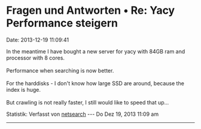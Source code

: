 Fragen und Antworten • Re: Yacy Performance steigern
====================================================

Date: 2013-12-19 11:09:41

In the meantime I have bought a new server for yacy with 84GB ram and
processor with 8 cores.\
\
Performance when searching is now better.\
\
For the harddisks - I don\'t know how large SSD are around, because the
index is huge.\
\
But crawling is not really faster, I still would like to speed that
up\...

Statistik: Verfasst von
[netsearch](http://forum.yacy-websuche.de/memberlist.php?mode=viewprofile&u=739)
--- Do Dez 19, 2013 11:09 am

------------------------------------------------------------------------
